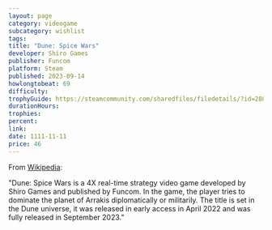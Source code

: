 ```yaml
---
layout: page
category: videogame
subcategory: wishlist
tags:
title: "Dune: Spice Wars"
developer: Shiro Games
publisher: Funcom
platform: Steam
published: 2023-09-14
howlongtobeat: 69
difficulty:
trophyGuide: https://steamcommunity.com/sharedfiles/filedetails/?id=2802231028
durationHours:
trophies:
percent:
link:
date: 1111-11-11
price: 46
---
```


From [Wikipedia](https://en.wikipedia.org/wiki/Dune:_Spice_Wars):

"Dune: Spice Wars is a 4X real-time strategy video game developed by Shiro Games and published by Funcom. In the game, the player tries to dominate the planet of Arrakis diplomatically or militarily. The title is set in the Dune universe, it was released in early access in April 2022 and was fully released in September 2023."
